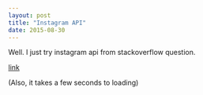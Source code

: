 ```yaml
---
layout: post
title: "Instagram API"
date: 2015-08-30
---
```


Well. I just try instagram api from stackoverflow question.

<a href="http://stackoverflow.com/questions/24556445/display-instagram-photos-from-different-account-to-my-webpage">
link
</a>

(Also, it takes a few seconds to loading)
<!-- css -->
<style type="text/css">
  img {
    max-width: 100px;
    margin: 2px;
  }
</style>
<script type="text/javascript">
// whateverorigin.org app service
var URL = "http://whateverorigin.org/get?url=" + encodeURIComponent("http://instagram.com/auycro/media");
jQuery(function ($) {
    $.ajax({
        url: URL,
        dataType: "jsonp", // this is important
        cache: false,
        success: function (response) {
            var data = response.contents;
            for (var i = 0; i < data.items.length; i++) {
                var image = '<img src="'+data.items[i].images.low_resolution.url+'" alt="" />';
                if ((i%4)===0)
                	image = '<br>'+image;
                $(image).appendTo(".images");
            }
        },
        error: function () {
            var error = "<p>error processing ajax request</p>";
            $(error).appendTo(".images");
        }
    });
});
</script>
<div class="images"></div>